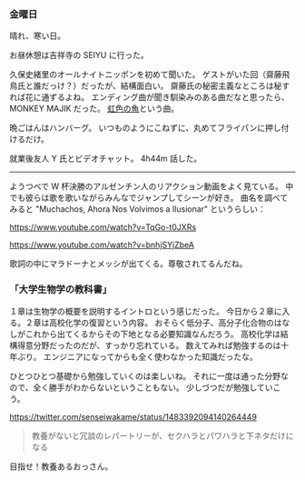 ### 金曜日

晴れ、寒い日。

お昼休憩は吉祥寺の SEIYU に行った。

久保史緒里のオールナイトニッポンを初めて聞いた。
ゲストがいた回（齋藤飛鳥氏と誰だっけ？）だったが、結構面白い。
齋藤氏の秘密主義なところは秘すれば花に通ずるよね。
エンディング曲が聞き馴染みのある曲だなと思ったら、MONKEY MAJIK だった。
[虹色の魚](https://www.youtube.com/watch?v=Zdo3kcNonGE)という曲。

晩ごはんはハンバーグ。
いつものようにこねずに、丸めてフライパンに押し付けるだけ。

就業後友人 Y 氏とビデオチャット。
4h44m 話した。

---

ようつべで W 杯決勝のアルゼンチン人のリアクション動画をよく見ている。
中でも彼らは歌を歌いながらみんなでジャンプしてシーンが好き。
曲名を調べてみると "Muchachos, Ahora Nos Volvimos a Ilusionar" というらしい：

https://www.youtube.com/watch?v=TqGo-t0JXRs

https://www.youtube.com/watch?v=bnhjSYjZbeA

歌詞の中にマラドーナとメッシが出てくる。尊敬されてるんだね。

### 「大学生物学の教科書」

１章は生物学の概要を説明するイントロという感じだった。
今日から２章に入る。２章は高校化学の復習という内容。
おそらく低分子、高分子化合物のはなしがこれから出てくるからその下地となる必要知識なんだろう。
高校化学は結構得意分野だったのだが、すっかり忘れている。
数えてみれば勉強するのは十年ぶり。
エンジニアになってからも全く使わなかった知識だったな。

ひとつひとつ基礎から勉強していくのは楽しいね。
それに一度は通った分野なので、全く勝手がわからないということもない。
少しづつだが勉強していこう。

https://twitter.com/senseiwakame/status/1483392094140264449

> 教養がないと冗談のレパートリーが、セクハラとパワハラと下ネタだけになる

目指せ！教養あるおっさん。